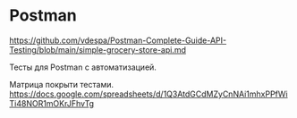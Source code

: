 # Postman

https://github.com/vdespa/Postman-Complete-Guide-API-Testing/blob/main/simple-grocery-store-api.md

Тесты для Postman с автоматизацией.

Матрица покрыти тестами.
https://docs.google.com/spreadsheets/d/1Q3AtdGCdMZyCnNAi1mhxPPfWiTi48NOR1mOKrJFhvTg

